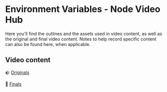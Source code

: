 <h1>
  <span class="headline">Environment Variables - Node</span>
  <span class="subhead">Video Hub</span>
</h1>

Here you'll find the outlines and the assets used in video content, as well as the original and final video content. Notes to help record specific content can also be found here, when applicable.

## Video content

🪨 [Originals](https://drive.google.com/drive/u/0/folders/1vE1v7WLRMNLlPhXCEDXTA5axx73S0JB_)

💎 [Finals](https://generalassembly.wistia.com/folders/8nsa0pby34)
